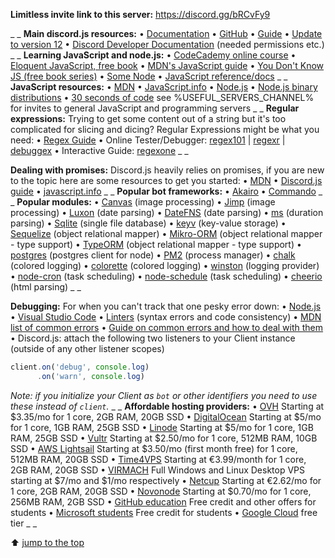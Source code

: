 **Limitless invite link to this server:**
https://discord.gg/bRCvFy9

_ _
**Main discord.js resources:**
• [Documentation](https://discord.js.org/#/docs/main/stable)
• [GitHub](https://github.com/discordjs/discord.js)
• [Guide](https://discordjs.guide/)
• [Update to version 12](https://discordjs.guide/additional-info/changes-in-v12.html?v=12)
• [Discord Developer Documentation](https://discord.com/developers/docs) (needed permissions etc.)
_ _
**Learning JavaScript and node.js:**
• [CodeCademy online course](https://www.codecademy.com/learn/javascript)
• [Eloquent JavaScript, free book](http://eloquentjavascript.net/)
• [MDN's JavaScript guide](https://developer.mozilla.org/en-US/docs/Web/JavaScript/Guide/Introduction)
• [You Don't Know JS (free book series)](https://github.com/getify/You-Dont-Know-JS)
• [Some Node](https://nodeschool.io/)
• [JavaScript reference/docs](https://developer.mozilla.org/en-US/docs/Web/JavaScript/Reference)
_ _
**JavaScript resources:**
• [MDN](https://developer.mozilla.org/en-US/docs/Web/JavaScript)
• [JavaScript.info](https://javascript.info/)
• [Node.js](https://nodejs.org/en/docs/)
• [Node.js binary distributions](https://github.com/nodesource/distributions)
• [30 seconds of code](https://www.30secondsofcode.org/js/)
see %USEFUL_SERVERS_CHANNEL% for invites to general JavaScript and programming servers
_ _
**Regular expressions:**
Trying to get some content out of a string but it's too complicated for slicing and dicing? Regular Expressions might be what you need:
• [Regex Guide](https://blog.bitsrc.io/a-beginners-guide-to-regular-expressions-regex-in-javascript-9c58feb27eb4)
• Online Tester/Debugger: [regex101](https://regex101.com/) | [regexr](http://regexr.com/) | [debuggex](https://www.debuggex.com/)
• Interactive Guide: [regexone](https://regexone.com/)
_ _

**Dealing with promises:**
Discord.js heavily relies on promises, if you are new to the topic here are some resources to get you started:
• [MDN](https://developer.mozilla.org/en-US/docs/Web/JavaScript/Guide/Using_promises)
• [Discord.js guide](https://discordjs.guide/additional-info/async-await.html)
• [javascript.info](https://javascript.info/async-await)
_ _
**Popular bot frameworks:**
•  [Akairo](https://www.npmjs.com/package/discord-akairo)
•  [Commando](https://www.npmjs.com/package/discord.js-commando)
_ _
**Popular modules:**
• [Canvas](https://www.npmjs.com/package/canvas) (image processing)
• [Jimp](https://www.npmjs.com/package/jimp) (image processing)
• [Luxon](https://www.npmjs.com/package/luxon) (date parsing)
• [DateFNS](https://www.npmjs.com/package/date-fns) (date parsing)
• [ms](https://www.npmjs.com/package/ms) (duration parsing)
• [Sqlite](https://www.npmjs.com/package/sqlite) (single file database)
• [keyv](https://www.npmjs.com/package/keyv) (key-value storage)
• [Sequelize](https://www.npmjs.com/package/sequelize) (object relational mapper)
• [Mikro-ORM](https://www.npmjs.com/package/mikro-orm) (object relational mapper - type support)
• [TypeORM](https://www.npmjs.com/package/typeorm) (object relational mapper - type support)
• [postgres](https://www.npmjs.com/package/postgres) (postgres client for node)
• [PM2](https://www.npmjs.com/package/pm2) (process manager)
• [chalk](https://www.npmjs.com/package/chalk) (colored logging)
• [colorette](https://www.npmjs.com/package/colorette) (colored logging)
• [winston](https://www.npmjs.com/package/winston) (logging provider)
• [node-cron](https://www.npmjs.com/package/node-cron) (task scheduling)
• [node-schedule](https://www.npmjs.com/package/node-schedule) (task scheduling)
• [cheerio](https://www.npmjs.com/package/cheerio) (html parsing)
_ _

**Debugging:**
For when you can't track that one pesky error down:
• [Node.js](https://nodejs.org/en/docs/guides/debugging-getting-started/)
• [Visual Studio Code](https://code.visualstudio.com/docs/nodejs/nodejs-debugging)
• [Linters](https://discordjs.guide/preparations/setting-up-a-linter.html) (syntax errors and code consistency)
• [MDN list of common errors](https://developer.mozilla.org/en-US/docs/Web/JavaScript/Reference/Errors)
• [Guide on common errors and how to deal with them](https://discordjs.guide/popular-topics/errors)
• Discord.js: attach the following two listeners to your Client instance (outside of any other listener scopes)
```js
client.on('debug', console.log)
      .on('warn', console.log)
```
*Note: if you initialize your Client as `bot` or other identifiers you need to use these instead of `client`.*
_ _
**Affordable hosting providers:**
• [OVH](https://www.ovh.com/us/vps/) Starting at $3.35/mo for 1 core, 2GB RAM, 20GB SSD
• [DigitalOcean](https://www.digitalocean.com/) Starting at $5/mo for 1 core, 1GB RAM, 25GB SSD
• [Linode](https://www.linode.com/) Starting at $5/mo for 1 core, 1GB RAM, 25GB SSD
• [Vultr](https://www.vultr.com/) Starting at $2.50/mo for 1 core, 512MB RAM, 10GB SSD
• [AWS Lightsail](https://amazonlightsail.com/) Starting at $3.50/mo (first month free) for 1 core, 512MB RAM, 20GB SSD
• [Time4VPS](https://www.time4vps.eu/) Starting at €3.99/month for 1 core, 2GB RAM, 20GB SSD
• [VIRMACH](https://virmach.com/) Full Windows and Linux Desktop VPS starting at $7/mo and $1/mo respectively
• [Netcup](https://www.netcup.eu/) Starting at €2.62/mo for 1 core, 2GB RAM, 20GB SSD
• [Novonode](https://novonode.com/discord-hosting) Starting at $0.70/mo for 1 core, 256MB RAM, 2GB SSD
• [GitHub education](https://education.github.com/pack) Free credit and other offers for students
• [Microsoft students](https://azure.microsoft.com/en-us/free/students/) Free credit for students
• [Google Cloud](https://cloud.google.com/free) free tier
_ _

⬆ [jump to the top](%JUMP_TO_TOP%)
